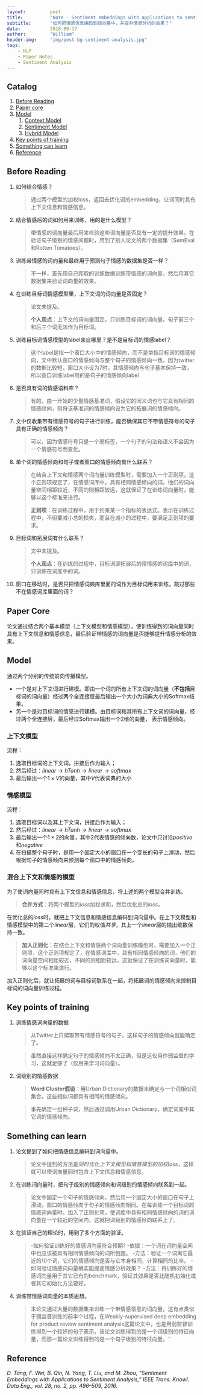 ```yaml
---
layout:         post
title:          "Note - Sentiment embeddings with applications to sentiment analysis"
subtitle:       "如何把情感信息编码到词向量中，并提升情感分析的效果？"
data:           2018-09-17
author:         "William"
header-img:     "img/post-bg-sentiment-analysis.jpg"
tags:
    - NLP
    - Paper Notes
    - Sentiment Analysis
---
```


## Catalog

1. [Before Reading](#before-reading)
2. [Paper core](#paper-core)
3. [Model](#model)
   1. [Context Model](#上下文模型)
   2. [Sentiment Model](#情感模型)
   3. [Hybrid Model](#混合上下文和情感的模型)
4. [Key points of training](#key-points-of-training)
5. [Something can learn](#something-can-learn)
6. [Reference](#reference)



## Before Reading

1. 如何结合情感？

   > 通过两个模型的加权loss，返回去优化词的embedding，让词同时具有上下文信息和情感信息。

2. 结合情感后的词如何用来训练，用的是什么模型？

   > 带情感的词向量最后用来检验这些词向量是否具有一定的提升效果。在验证句子级别的情感问题时，用到了别人论文的两个数据集（SemEval和Rotten Tomatoes）。

3. 训练带情感的词向量和最终用于预测句子情感的数据集是否一样？

   > 不一样，首先用自己爬取的训练数据训练带情感的词向量，然后用其它数据集来验证词向量的效果。

4. 在训练目标词情感模型里，上下文词的词向量是否固定？

   > 论文未提及。
   >
   > **个人观点**：上下文的词向量固定，只训练目标词的词向量。句子前三个和后三个词无法作为目标词。

5. 训练目标词情感模型的label来自哪里？是不是目标词的情感label？

   > 这个label是指一个窗口大小中的情感倾向，而不是单指目标词的情感倾向，文中默认窗口的情感倾向与整个句子的情感倾向一致，因为twitter的数据比较短，窗口大小设为7时，其情感倾向与句子基本保持一致，所以窗口训练label用的是句子的情感倾向label

6. 是否具有词的情感语料库？

   > 有的，由一开始的少量情感基准词，假设它的同义词也与它具有相同的情感倾向，则将该基准词的情感倾向设为它的拓展词的情感倾向。

7. 文中仅收集带有情感符号的句子进行训练，能否确保其它不带情感符号的句子具有正确的情感倾向？

   > 可以，因为情感符号只是一个弱标签，一个句子的句法和语义不会因为一个情感符号而变化。

8. 单个词的情感倾向和句子或者窗口的情感倾向有什么联系？

   > 在结合上下文和情感两个词向量训练模型时，需要加入一个正则项，这个正则项规定了，在情感词库中，具有相同情感倾向的词，他们的词向量空间相距较近，不同的则相距较远，这就保证了在训练词向量时，能够以这个标准来进行。
   >
   > **正则项**：在训练过程中，用于约束某一个指标的表达式。表示在训练过程中，不但要减小总的损失，而且在减小的过程中，要满足正则项的要求。

9. 目标词和拓展词有什么联系？

   > 文中未提及。
   >
   > **个人观点**：在训练的过程中，目标词即拓展后的带情感的词库中的词，只训练在词库中的词。

10. 窗口在移动时，是否只把情感词典库里面的词作为目标词用来训练，跳过那些不在情感词库里面的词？



## Paper Core

论文通过结合两个基本模型（上下文模型和情感模型），使训练得到的词向量同时具有上下文信息和情感信息，最后验证带情感的词向量是否能够提升情感分析的效果。



## Model

通过两个分别的传统前向传播模型。

- 一个是对上下文词进行建模。即由一个词的所有上下文词的词向量（**不包括**目标词的词向量）经过两个全连接层最后输出一个大小为词典大小的Softmax结果。
- 另一个是对目标词的情感进行建模。由目标词和其所有上下文词的词向量，经过两个全连接层，最后经过Softmax输出一个2维的向量， 表示情感倾向。



### 上下文模型

流程：

1. 选取目标词的上下文词，拼接后作为输入；
2. 然后经过：$linear \to hTanh \to linear \to softmax$
3. 最后输出一个$1 \times V$的向量，其中$V$代表词典的大小



### 情感模型

流程：

1. 选取目标词以及其上下文词，拼接后作为输入；
2. 然后经过：$linear \to hTanh \to linear \to softmax$
3. 最后输出一个$1\times2$的向量，其中2代表情感的倾向数，论文中只讨论$positive$和$negative$
4. 在扫描整个句子时，是用一个固定大小的窗口在一个变长的句子上滑动，然后根据句子的情感倾向来预测每个窗口中的情感倾向。



### 混合上下文和情感的模型

为了使词向量同时具有上下文信息和情感信息，将上述的两个模型合并训练。

> **合并方式**：将两个模型的$loss$加权求和，然后优化总的$loss$。

在优化总的$loss$时，就把上下文信息和情感信息编码到词向量中。在上下文模型和情感模型中的第二个$linear$层，它们的权值*共享*，其上一个$linear$层的输出维数保持一致。

> **加入正则化**：在结合上下文和情感两个词向量训练模型时，需要加入一个正则项，这个正则项规定了，在情感词库中，具有相同情感倾向的词，他们的词向量空间相距较近，不同的则相距较远，这就保证了在训练词向量时，能够以这个标准来进行。

加入正则化后，就让拓展的词与目标词联系在一起，将拓展词的情感倾向来控制目标词的词向量训练过程。



## Key points of training

1. 训练情感词向量的数据

   > 从Twitter上只爬取带有情感符号的句子，这样句子的情感倾向就能确定了。

   > 虽然直接这样确定句子的情感倾向不太正确，但是这仅用作弱监督的学习，这就足够了（仅用来学习词向量）。

2. 词级别的情感数据

   > **Word Cluster假设**：用Urban Dictionary的数据来确定与一个词相似词集合，这些相似词都具有相同的情感倾向。

   > 事先确定一组种子词，然后通过调用Urban Dictionary，确定词库中其它词的情感倾向。



## Something can learn

1. 论文提到了如何把情感信息编码到词向量中。

   > 论文中提到的方法是*同时优化上下文模型和情感模型的加权$loss$*，这样就可以使词向量同时包含上下文信息和情感信息。

2. 在训练词向量时，把句子级别的情感倾向和词级别的情感倾向联系到一起。

   > 论文中固定一个句子的情感倾向，然后用一个固定大小的窗口在句子上滑动，窗口的情感倾向于句子的情感倾向相同。在每训练一个目标词的情感词向量时，加入了正则化项，使词库中具有相同情感倾向的词的词向量在一个较近的空间内，这就把词级别的情感倾向联系上了。

3. 在验证自己的理论时，用到了多个方面的验证。

   > -如何验证训练好的情感词向量符合预期?
   >  -依据：一个词在词向量空间中也应该被具有相同情感倾向的词所包围。
   >  -方法：验证一个词离它最近的10个词，它们的情感倾向是否与它本身相同，计算相同的比率。
   > -如何验证情感词向量确实能提高情感分析效果？
   >  -方法：将训练好的情感词向量用于其它已有的benchmark，验证其效果是否比随机初始化或者其它初始化方法要好。

4. 训练带情感词向量的本质思想。

   > 本论文通过大量的数据集来训练一个带情感信息的词向量，这有点类似于弱监督训练的前半个过程，在Weakly-supervised deep embedding for product review sentiment analysis这篇论文中，也是用弱监督训练得到一个较好的句子表示。该论文训练得到的是一个词级别的特征向量，而那一篇论文训练得到的是一个句子级别的特征向量。``



## Reference

*D. Tang, F. Wei, B. Qin, N. Yang, T. Liu, and M. Zhou, “Sentiment Embeddings with Applications to Sentiment Analysis,” IEEE Trans. Knowl. Data Eng., vol. 28, no. 2, pp. 496–509, 2016.*